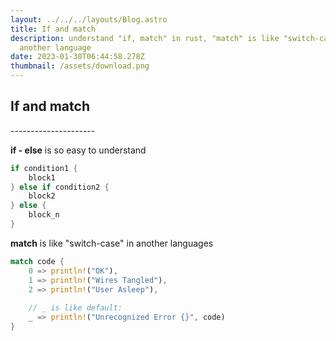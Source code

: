 ```yaml
---
layout: ../../../layouts/Blog.astro
title: If and match
description: understand "if, match" in rust, "match" is like "switch-case" in
  another language
date: 2023-01-30T06:44:58.278Z
thumbnail: /assets/download.png
---
```

## If and match

\-﻿--------------------

**i﻿f - else** is so easy to understand

```rust
if condition1 {
    block1
} else if condition2 {
    block2
} else {
    block_n
}
```

**m﻿atch** is like "switch-case" in another languages

```rust
match code {
    0 => println!("OK"),
    1 => println!("Wires Tangled"),
    2 => println!("User Asleep"),
    
    // _ is like default: 
    _ => println!("Unrecognized Error {}", code)
}
```